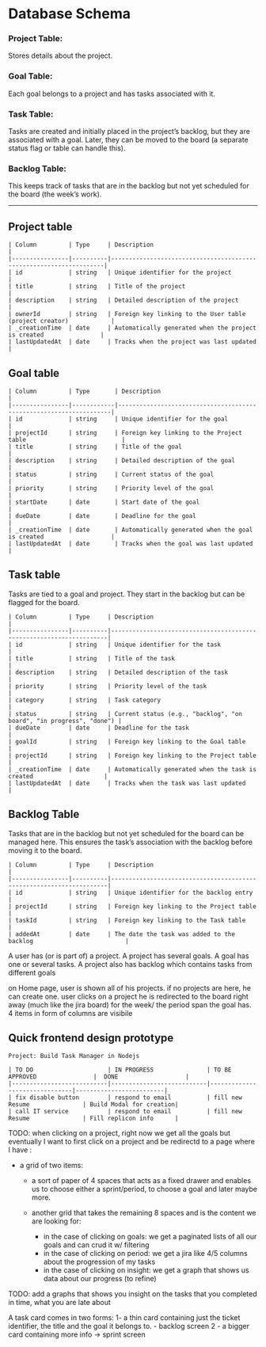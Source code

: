 # Database Schema

### Project Table:
Stores details about the project.

### Goal Table:
Each goal belongs to a project and has tasks associated with it.

### Task Table:
Tasks are created and initially placed in the project’s backlog, but they are associated with a goal. Later, they can be moved to the board (a separate status flag or table can handle this).

### Backlog Table:
This keeps track of tasks that are in the backlog but not yet scheduled for the board (the week’s work).

------------------------------------------------------------------------------------------------------------

## Project table

```
| Column         | Type     | Description                                                        |
|----------------|----------|--------------------------------------------------------------------|
| id             | string   | Unique identifier for the project                                  |
| title          | string   | Title of the project                                               |
| description    | string   | Detailed description of the project                                |
| ownerId        | string   | Foreign key linking to the User table (project creator)            |
| _creationTime  | date     | Automatically generated when the project is created                |
| lastUpdatedAt  | date     | Tracks when the project was last updated                           |

```

## Goal table
```
| Column         | Type       | Description                                                        |
|----------------|------------|--------------------------------------------------------------------|
| id             | string     | Unique identifier for the goal                                     |
| projectId      | string     | Foreign key linking to the Project table                           |
| title          | string     | Title of the goal                                                  |
| description    | string     | Detailed description of the goal                                   |
| status         | string     | Current status of the goal                                         |
| priority       | string     | Priority level of the goal                                         |
| startDate      | date       | Start date of the goal                                             |
| dueDate        | date       | Deadline for the goal                                              |
| _creationTime  | date       | Automatically generated when the goal is created                   |
| lastUpdatedAt  | date       | Tracks when the goal was last updated                              |

```

##  Task table

Tasks are tied to a goal and project. 
They start in the backlog but can be flagged for the board.

```
| Column         | Type     | Description                                                         |
|----------------|----------|---------------------------------------------------------------------|
| id             | string   | Unique identifier for the task                                      |
| title          | string   | Title of the task                                                   |
| description    | string   | Detailed description of the task                                    |
| priority       | string   | Priority level of the task                                          |
| category       | string   | Task category                                                       |
| status         | string   | Current status (e.g., "backlog", "on board", "in progress", "done") |
| dueDate        | date     | Deadline for the task                                               |
| goalId         | string   | Foreign key linking to the Goal table                               |
| projectId      | string   | Foreign key linking to the Project table                            |
| _creationTime  | date     | Automatically generated when the task is created                    |
| lastUpdatedAt  | date     | Tracks when the task was last updated                               |

```

##  Backlog Table

Tasks that are in the backlog but not yet scheduled for the board can be managed here. 
This ensures the task’s association with the backlog before moving it to the board.

```
| Column         | Type     | Description                                                         |
|----------------|----------|---------------------------------------------------------------------|
| id             | string   | Unique identifier for the backlog entry                             |
| projectId      | string   | Foreign key linking to the Project table                            |
| taskId         | string   | Foreign key linking to the Task table                               |
| addedAt        | date     | The date the task was added to the backlog                          |

```


A user has (or is part of) a project. 
A project has several goals. 
A goal has one or several tasks. 
A project also has backlog which contains tasks from different goals

on Home page, user is shown all of his projects. if no projects are here, he can create one. 
user clicks on a project
he is redirected to the board right away (much like the jira board) for the week/ the period span the goal has.
4 items in form of columns are visibile

##  Quick frontend design prototype

```
Project: Build Task Manager in Nodejs

| TO DO                     | IN PROGRESS               | TO BE APPROVED                |  DONE                   |
|---------------------------|---------------------------|-------------------------------|-------------------------|
| fix disable button        | respond to email          | fill new Resume               | Build Modal for creation|
| call IT service           | respond to email          | fill new Resume               | Fill replicon info      |
```


TODO: when clicking on a project, right now we get all the goals but eventually I want to first click on a project and be redirectd to a page where I have :

- a grid of two items:
    - a sort of paper of 4 spaces that acts as a fixed drawer and enables us to choose either a sprint/period, to choose a goal and later maybe more.

    - another grid that takes the remaining 8 spaces and is the content we are looking for:
        - in the case of clicking on goals: we get a paginated lists of all our goals and can crud it w/ filtering
        - in the case of clicking on period: we get a jira like 4/5 columns about the progression of my tasks
        - in the case of clicking on insight: we get a graph that shows us data about our progress (to refine)


TODO: add a graphs that shows you insight on the tasks that you completed in time, what you are late about


A task card comes in two forms: 
    1- a thin card containing just the ticket identifier, the title and the goal it belongs to. - backlog screen
    2 - a bigger card containing more info -> sprint screen

